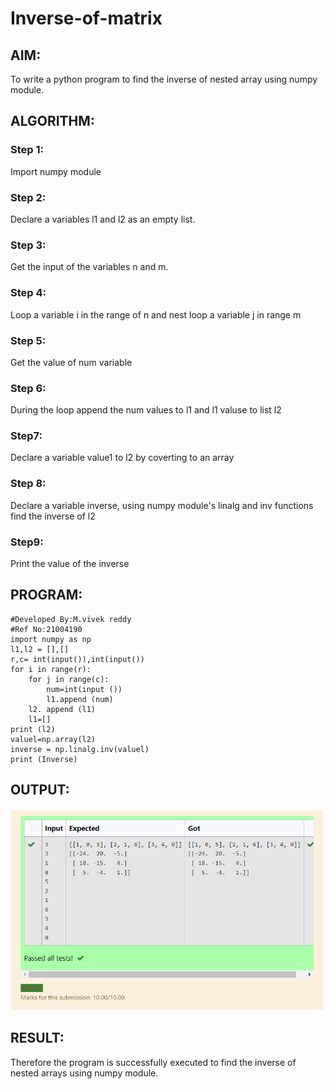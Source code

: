 # Inverse-of-matrix

## AIM:
To write a python program to find the inverse of nested array using numpy module.
## ALGORITHM:
### Step 1:
Import numpy module

### Step 2:
Declare a variables l1 and l2 as an empty list.

### Step 3:
Get the input of the variables n and m.

### Step 4:
Loop a variable i in the range of n and nest loop a variable j in range m

### Step 5:
Get the value of num variable

### Step 6:
During the loop append the num values to l1 and l1 valuse to list l2

### Step7:
Declare a variable value1 to l2 by coverting to an array

### Step 8:
Declare a variable inverse, using numpy module's linalg and inv functions find the inverse of l2

### Step9:
Print the value of the inverse

## PROGRAM:
```
#Developed By:M.vivek reddy
#Ref No:21004190
import numpy as np
l1,l2 = [],[]
r,c= int(input()),int(input())
for i in range(r):
    for j in range(c):
        num=int(input ())
        l1.append (num)
    l2. append (l1)
    l1=[]
print (l2)
valuel=np.array(l2)
inverse = np.linalg.inv(valuel)
print (Inverse)
```
## OUTPUT:
![git logo](k3.png)

## RESULT:
Therefore the program is successfully executed to find the inverse of nested arrays using numpy module.


